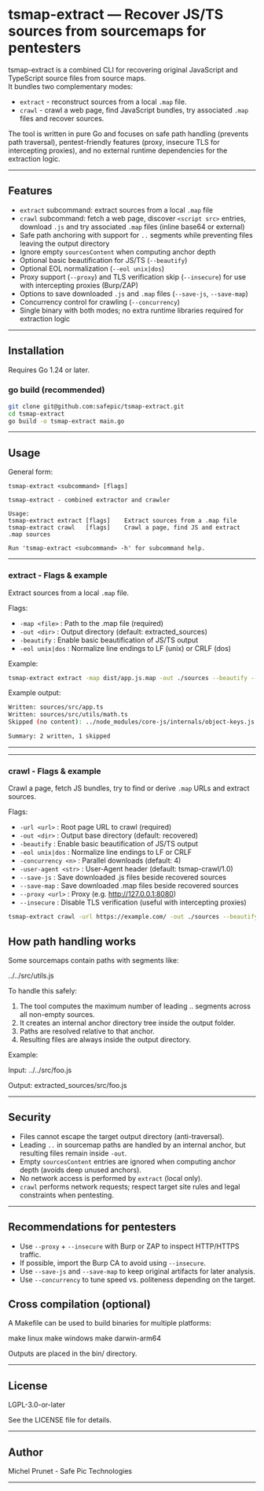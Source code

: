 # tsmap-extract — Recover JS/TS sources from sourcemaps for pentesters

tsmap-extract is a combined CLI for recovering original JavaScript and TypeScript source files from source maps.  
It bundles two complementary modes:

* `extract` - reconstruct sources from a local `.map` file.
* `crawl`   - crawl a web page, find JavaScript bundles, try associated `.map` files and recover sources.

The tool is written in pure Go and focuses on safe path handling (prevents path traversal), pentest-friendly features (proxy, insecure TLS for intercepting proxies), and no external runtime dependencies for the extraction logic.

------------------------------------------------------------

## Features


* `extract` subcommand: extract sources from a local `.map` file
* `crawl` subcommand: fetch a web page, discover `<script src>` entries, download `.js` and try associated `.map` files (inline base64 or external)
* Safe path anchoring with support for `..` segments while preventing files leaving the output directory
* Ignore empty `sourcesContent` when computing anchor depth
* Optional basic beautification for JS/TS (`--beautify`)
* Optional EOL normalization (`--eol unix|dos`)
* Proxy support (`--proxy`) and TLS verification skip (`--insecure`) for use with intercepting proxies (Burp/ZAP)
* Options to save downloaded `.js` and `.map` files (`--save-js`, `--save-map`)
* Concurrency control for crawling (`--concurrency`)
* Single binary with both modes; no extra runtime libraries required for extraction logic

------------------------------------------------------------

## Installation

Requires Go 1.24 or later.

### go build (recommended)
```bash
git clone git@github.com:safepic/tsmap-extract.git
cd tsmap-extract
go build -o tsmap-extract main.go
```

------------------------------------------------------------

## Usage

General form:
```
tsmap-extract <subcommand> [flags]
```

```
tsmap-extract - combined extractor and crawler

Usage:
tsmap-extract extract [flags]    Extract sources from a .map file
tsmap-extract crawl   [flags]    Crawl a page, find JS and extract .map sources

Run 'tsmap-extract <subcommand> -h' for subcommand help.
```
------------------------------------------------------------
### extract - Flags & example

Extract sources from a local `.map` file.

Flags:
* `-map <file>`          : Path to the .map file (required)
* `-out <dir>`           : Output directory (default: extracted_sources)
* `-beautify`            : Enable basic beautification of JS/TS output
* `-eol unix|dos`        : Normalize line endings to LF (unix) or CRLF (dos)

Example:

```bash
tsmap-extract extract -map dist/app.js.map -out ./sources --beautify --eol unix
```

Example output:
```bash
Written: sources/src/app.ts
Written: sources/src/utils/math.ts
Skipped (no content): ../node_modules/core-js/internals/object-keys.js

Summary: 2 written, 1 skipped
```
------------------------------------------------------------

------------------------------------------------------------
### crawl - Flags & example

Crawl a page, fetch JS bundles, try to find or derive `.map` URLs and extract sources.

Flags:
* `-url <url>`           : Root page URL to crawl (required)
* `-out <dir>`           : Output base directory (default: recovered)
* `-beautify`            : Enable basic beautification of JS/TS output
* `-eol unix|dos`        : Normalize line endings to LF or CRLF
* `-concurrency <n>`     : Parallel downloads (default: 4)
* `-user-agent <str>`    : User-Agent header (default: tsmap-crawl/1.0)
* `--save-js`            : Save downloaded .js files beside recovered sources
* `--save-map`           : Save downloaded .map files beside recovered sources
* `--proxy <url>`        : Proxy (e.g. http://127.0.0.1:8080)
* `--insecure`           : Disable TLS verification (useful with intercepting proxies)


```bash
tsmap-extract crawl -url https://example.com/ -out ./sources --beautify --eol unix 
```




## How path handling works

Some sourcemaps contain paths with segments like:

../../src/utils.js

To handle this safely:

1. The tool computes the maximum number of leading .. segments across all non-empty sources.
2. It creates an internal anchor directory tree inside the output folder.
3. Paths are resolved relative to that anchor.
4. Resulting files are always inside the output directory.

Example:

Input:
../../src/foo.js

Output:
extracted_sources/src/foo.js

------------------------------------------------------------

## Security

- Files cannot escape the target output directory (anti-traversal).
- Leading `..` in sourcemap paths are handled by an internal anchor, but resulting files remain inside `-out`.
- Empty `sourcesContent` entries are ignored when computing anchor depth (avoids deep unused anchors).
- No network access is performed by `extract` (local only).
- `crawl` performs network requests; respect target site rules and legal constraints when pentesting.

------------------------------------------------------------

## Recommendations for pentesters

- Use `--proxy` + `--insecure` with Burp or ZAP to inspect HTTP/HTTPS traffic.
- If possible, import the Burp CA to avoid using `--insecure`.
- Use `--save-js` and `--save-map` to keep original artifacts for later analysis.
- Use `--concurrency` to tune speed vs. politeness depending on the target.


## Cross compilation (optional)

A Makefile can be used to build binaries for multiple platforms:

make linux
make windows
make darwin-arm64

Outputs are placed in the bin/ directory.

------------------------------------------------------------

## License

LGPL-3.0-or-later

See the LICENSE file for details.

------------------------------------------------------------

## Author

Michel Prunet - Safe Pic Technologies

------------------------------------------------------------

